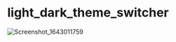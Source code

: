 # light_dark_theme_switcher

![Screenshot_1643011759](https://user-images.githubusercontent.com/49438937/150745020-60b93f64-830e-4a41-9f14-426e5bb3633a.png)
